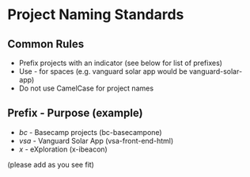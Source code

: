 # Project Naming Standards
## Common Rules
- Prefix projects with an indicator (see below for list of prefixes)
- Use - for spaces (e.g. vanguard solar app would be vanguard-solar-app)
- Do not use CamelCase for project names

## Prefix - Purpose (example)
- _bc_ - Basecamp projects (bc-basecampone)
- _vsa_ - Vanguard Solar App (vsa-front-end-html)
- _x_ - eXploration (x-ibeacon)

(please add as you see fit)

